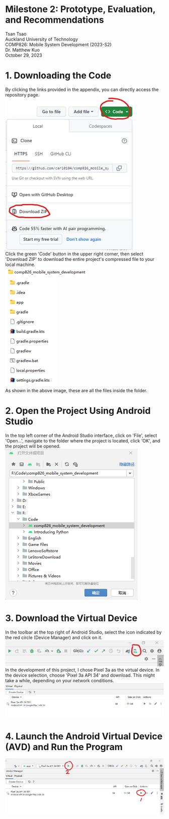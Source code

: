 Milestone 2: Prototype, Evaluation, and Recommendations
======

Tsan Tsao <br>
Auckland University of Technology <br>
COMP826: Mobile System Development (2023-S2) <br>
Dr. Matthew Kuo <br>
October 29, 2023 <br>

# 1. Downloading the Code
By clicking the links provided in the appendix, you can directly access the repository page. <br>
![182355](images/182355.png) <br>
Click the green 'Code' button in the upper right corner, then select 'Download ZIP' to download the entire project's compressed file to your local machine. <br>
![185437](images/185437.png) <br>
![185659](images/185659.png) <br>
As shown in the above image, these are all the files inside the folder. <br>

# 2. Open the Project Using Android Studio
In the top left corner of the Android Studio interface, click on 'File', select 'Open...', navigate to the folder where the project is located, click 'OK', and the project will be opened. <br>
![190453](images/190453.png) <br>

# 3. Download the Virtual Device
In the toolbar at the top right of Android Studio, select the icon indicated by the red circle (Device Manager) and click on it. <br>
![190719](images/190719.png) <br>
In the development of this project, I chose Pixel 3a as the virtual device. In the device selection, choose 'Pixel 3a API 34' and download. This might take a while, depending on your network conditions. <br>
![190759](images/190759.png) <br>

# 4. Launch the Android Virtual Device (AVD) and Run the Program

![191739](images/191739.png) <br>









